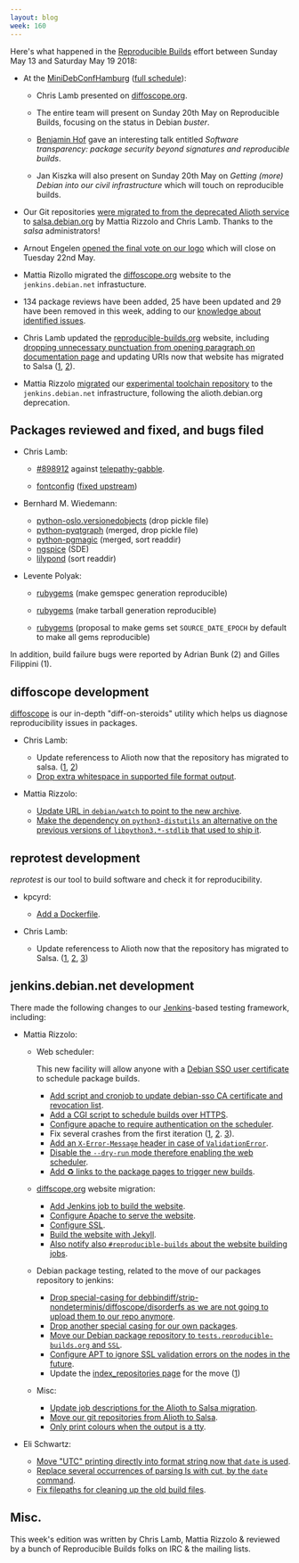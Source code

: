 ```yaml
---
layout: blog
week: 160
---
```


Here's what happened in the [Reproducible Builds](https://reproducible-builds.org) effort between Sunday May 13 and Saturday May 19 2018:

* At the [MiniDebConfHamburg](https://wiki.debian.org/DebianEvents/de/2018/MiniDebConfHamburg) ([full schedule](https://wiki.debian.org/DebianEvents/de/2018/MiniDebConfHamburg#Schedule)):

    * Chris Lamb presented on [diffoscope.org](https://diffoscope.org).

    * The entire team will present on Sunday 20th May on Reproducible Builds, focusing on the status in Debian *buster*.

    * [Benjamin Hof](https://www.net.in.tum.de/members/hof/) gave an interesting talk entitled *Software transparency: package security beyond signatures and reproducible builds*.

    * Jan Kiszka will also present on Sunday 20th May on *Getting (more) Debian into our civil infrastructure* which will touch on reproducible builds.

* Our Git repositories [were migrated to from the deprecated Alioth service](https://lists.reproducible-builds.org/pipermail/rb-general/2018-May/000954.html) to [salsa.debian.org](https://wiki.debian.org/Salsa) by Mattia Rizzolo and Chris Lamb. Thanks to the *salsa* administrators!

* Arnout Engelen [opened the final vote on our logo](https://lists.reproducible-builds.org/pipermail/rb-general/2018-May/000952.html) which will close on Tuesday 22nd May.

* Mattia Rizollo migrated the [diffoscope.org](https://diffoscope.org/) website to the `jenkins.debian.net` infrastucture.

* 134 package reviews have been added, 25 have been updated and 29 have been removed in this week, adding to our [knowledge about identified issues](https://tests.reproducible-builds.org/debian/index_issues.html).

* Chris Lamb updated the [reproducible-builds.org](https://reproducible-builds.org) website, including [dropping unnecessary punctuation from opening paragraph on documentation page](https://salsa.debian.org/reproducible-builds/reproducible-website/commit/27ed2ed) and updating URIs now that website has migrated to Salsa ([1](https://salsa.debian.org/reproducible-builds/reproducible-website/commit/a0b7671), [2](https://salsa.debian.org/reproducible-builds/reproducible-website/commit/aa75184)).

* Mattia Rizzolo [migrated](https://alioth-lists.debian.net/pipermail/reproducible-builds/Week-of-Mon-20180514/010204.html) our [experimental toolchain repository](https://wiki.debian.org/ReproducibleBuilds/ExperimentalToolchain) to the `jenkins.debian.net` infrastructure, following the alioth.debian.org deprecation.

Packages reviewed and fixed, and bugs filed
-------------------------------------------

* Chris Lamb:

    * [#898912](https://bugs.debian.org/898912) against [telepathy-gabble](https://tracker.debian.org/pkg/telepathy-gabble).

    * [fontconfig](https://www.freedesktop.org/wiki/Software/fontconfig/) ([fixed upstream](https://lists.freedesktop.org/archives/fontconfig/2018-May/006287.html))


* Bernhard M. Wiedemann:
    * [python-oslo.versionedobjects](https://review.openstack.org/568815) (drop pickle file)
    * [python-pyqtgraph](https://build.opensuse.org/request/show/610148) (merged, drop pickle file)
    * [python-pgmagic](https://github.com/hhatto/pgmagick/pull/47) (merged, sort readdir)
    * [ngspice](https://github.com/imr/ngspice/pull/5) (SDE)
    * [lilypond](https://sourceforge.net/p/testlilyissues/issues/5323/) (sort readdir)

* Levente Polyak:

    * [rubygems](https://github.com/rubygems/rubygems/pull/2278) (make gemspec generation reproducible)

    * [rubygems](https://github.com/rubygems/rubygems/pull/2289) (make tarball generation reproducible)

    * [rubygems](https://github.com/rubygems/rubygems/issues/2290) (proposal to make gems set `SOURCE_DATE_EPOCH` by default to make all gems reproducible)

In addition, build failure bugs were reported by Adrian Bunk (2) and Gilles Filippini (1).


diffoscope development
----------------------

[diffoscope](https://diffoscope.org) is our in-depth "diff-on-steroids" utility which helps us diagnose reproducibility issues in packages.

* Chris Lamb:

    * Update referencess to Alioth now that the repository has migrated to salsa. ([1](https://salsa.debian.org/reproducible-builds/diffoscope/commit/d0aae3d), [2](https://salsa.debian.org/reproducible-builds/diffoscope/commit/1d504a9))
    * [Drop extra whitespace in supported file format output](https://salsa.debian.org/reproducible-builds/diffoscope/commit/c1d61eb).

* Mattia Rizzolo:

    * [Update URL in `debian/watch` to point to the new archive](https://salsa.debian.org/reproducible-builds/diffoscope/commit/351f8b6).
    * [Make the dependency on `python3-distutils` an alternative on the previous versions of `libpython3.*-stdlib` that used to ship it](https://salsa.debian.org/reproducible-builds/diffoscope/commit/e85c017).


reprotest development
---------------------

*reprotest* is our tool to build software and check it for reproducibility.

* kpcyrd:
    * [Add a Dockerfile](https://salsa.debian.org/reproducible-builds/reprotest/commit/c7996e7).

* Chris Lamb:
    * Update referencess to Alioth now that the repository has migrated to Salsa. ([1](https://salsa.debian.org/reproducible-builds/reprotest/commit/7e7bc0c), [2](https://salsa.debian.org/reproducible-builds/reprotest/commit/8acc654), [3](https://salsa.debian.org/reproducible-builds/reprotest/commit/ffdbaf6))

jenkins.debian.net development
------------------------------

There made the following changes to our [Jenkins](https://jenkins.io/)-based testing framework, including:

* Mattia Rizzolo:

    * Web scheduler:

        This new facility will allow anyone with a [Debian SSO user certificate](https://sso.debian.org/) to schedule package builds.

        * [Add script and cronjob to update debian-sso CA certificate and revocation list](https://salsa.debian.org/qa/jenkins.debian.net/commit/c09f6b9ff).
        * [Add a CGI script to schedule builds over HTTPS](https://salsa.debian.org/qa/jenkins.debian.net/commit/a9a895f4).
        * [Configure apache to require authentication on the scheduler](https://salsa.debian.org/qa/jenkins.debian.net/commit/93d449dd9).
        * Fix several crashes from the first iteration ([1](https://salsa.debian.org/qa/jenkins.debian.net/commit/21ef4d0b),
          [2](https://salsa.debian.org/qa/jenkins.debian.net/commit/d8cd393d).
          [3](https://salsa.debian.org/qa/jenkins.debian.net/commit/e9931086)).
        * [Add an `X-Error-Message` header in case of `ValidationError`](https://salsa.debian.org/qa/jenkins.debian.net/commit/26dcd3a5).
        * [Disable the `--dry-run` mode therefore enabling the web scheduler](https://salsa.debian.org/qa/jenkins.debian.net/commit/e3c6b657).
        * [Add ♻ links to the package pages to trigger new builds](https://salsa.debian.org/qa/jenkins.debian.net/commit/e5973377).

    * [diffscope,org](https://diffoscope.org) website migration:

        * [Add Jenkins job to build the website](https://salsa.debian.org/qa/jenkins.debian.net/commit/a06daad4).
        * [Configure Apache to serve the website](https://salsa.debian.org/qa/jenkins.debian.net/commit/66eac719).
        * [Configure SSL](https://salsa.debian.org/qa/jenkins.debian.net/commit/9034bf1e).
        * [Build the website with Jekyll](https://salsa.debian.org/qa/jenkins.debian.net/commit/60a7efea).
        * [Also notify also `#reproducible-builds` about the website building jobs](https://salsa.debian.org/qa/jenkins.debian.net/commit/ad15bc5d).

    * Debian package testing, related to the move of our packages repository to jenkins:

        * [Drop special-casing for debbindiff/strip-nondeterminis/diffoscope/disorderfs as we are not going to upload them to our repo anymore](https://salsa.debian.org/qa/jenkins.debian.net/commit/4cc3477e).
        * [Drop another special casing for our own packages](https://salsa.debian.org/qa/jenkins.debian.net/commit/ce1bb825).
        * [Move our Debian package repository to `tests.reproducible-builds.org` and `SSL`](https://salsa.debian.org/qa/jenkins.debian.net/commit/d4b90724).
        * [Configure APT to ignore SSL validation errors on the nodes in the future](https://salsa.debian.org/qa/jenkins.debian.net/commit/db383202).
        * Update the [index_repositories page](https://tests.reproducible-builds.org/debian/index_repositories.html) for the move ([1](https://salsa.debian.org/qa/jenkins.debian.net/commit/fdebcc48))

    * Misc:

        * [Update job descriptions for the Alioth to Salsa migration](https://salsa.debian.org/qa/jenkins.debian.net/commit/f45ac726).
        * [Move our git repositories from Alioth to Salsa](https://salsa.debian.org/qa/jenkins.debian.net/commit/911acbf6).
        * [Only print colours when the output is a tty](https://salsa.debian.org/qa/jenkins.debian.net/commit/8490b292).

* Eli Schwartz:

    * [Move "UTC" printing directly into format string now that `date` is used](https://salsa.debian.org/qa/jenkins.debian.net/commit/81377cc9).
    * [Replace several occurrences of parsing ls with cut, by the `date` command](https://salsa.debian.org/qa/jenkins.debian.net/commit/3b6edca5).
    * [Fix filepaths for cleaning up the old build files](https://salsa.debian.org/qa/jenkins.debian.net/commit/33afb85f).


Misc.
-----

This week's edition was written by Chris Lamb, Mattia Rizzolo & reviewed by a bunch of Reproducible Builds folks on IRC & the mailing lists.
